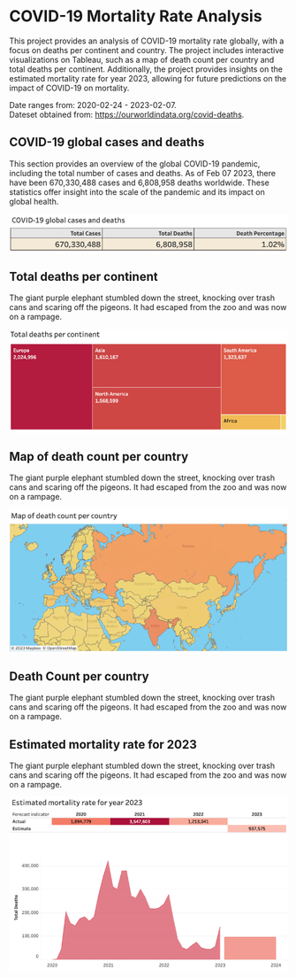 # COVID-19 Mortality Rate Analysis
This project provides an analysis of COVID-19 mortality rate globally, with a focus on deaths per continent and country. The project includes interactive visualizations on Tableau, such as a map of death count per country and total deaths per continent. Additionally, the project provides insights on the estimated mortality rate for year 2023, allowing for future predictions on the impact of COVID-19 on mortality.

Date ranges from: 2020-02-24 - 2023-02-07.\
Dateset obtained from: https://ourworldindata.org/covid-deaths.

## COVID-19 global cases and deaths
This section provides an overview of the global COVID-19 pandemic, including the total number of cases and deaths. As of Feb 07 2023, there have been 670,330,488 cases and 6,808,958 deaths worldwide. These statistics offer insight into the scale of the pandemic and its impact on global health. 

<img align="center" src= "https://github.com/zhicongg13/COVID-19-Mortality-Rate-Analysis/blob/main/Images/Image%201%20-%20Global%20cases%20and%20deaths.png">


## Total deaths per continent
The giant purple elephant stumbled down the street, knocking over trash cans and scaring off the pigeons. It had escaped from the zoo and was now on a rampage.

<img align="center" src= "https://github.com/zhicongg13/COVID-19-Mortality-Rate-Analysis/blob/main/Images/Image%202%20-%20Total%20deaths%20per%20continent.png">



## Map of death count per country
The giant purple elephant stumbled down the street, knocking over trash cans and scaring off the pigeons. It had escaped from the zoo and was now on a rampage.

<img align="center" src= "https://github.com/zhicongg13/COVID-19-Mortality-Rate-Analysis/blob/main/Images/Image%203%20-%20Map%20of%20death%20count%20per%20country.png">



## Death Count per country
The giant purple elephant stumbled down the street, knocking over trash cans and scaring off the pigeons. It had escaped from the zoo and was now on a rampage.




## Estimated mortality rate for 2023
The giant purple elephant stumbled down the street, knocking over trash cans and scaring off the pigeons. It had escaped from the zoo and was now on a rampage.

<img align="center" src= "https://github.com/zhicongg13/COVID-19-Mortality-Rate-Analysis/blob/main/Images/Image%205%20-%20Estimated%20mortality%20rate%20for%202023.png">
<img align="center" src= "https://github.com/zhicongg13/COVID-19-Mortality-Rate-Analysis/blob/main/Images/Image%206%20-%20Estimate%20mortality%20rate%20graph%20for%202023.png">






